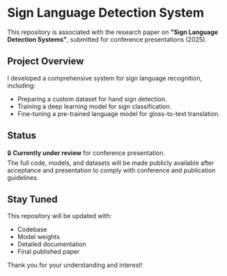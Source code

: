 # Sign Language Detection System

This repository is associated with the research paper on **"Sign Language Detection Systems"**, submitted for conference presentations (2025).

## Project Overview
I developed a comprehensive system for sign language recognition, including:
- Preparing a custom dataset for hand sign detection.
- Training a deep learning model for sign classification.
- Fine-tuning a pre-trained language model for gloss-to-text translation.

## Status
🔒 **Currently under review** for conference presentation.  
The full code, models, and datasets will be made publicly available after acceptance and presentation to comply with conference and publication guidelines.

## Stay Tuned
This repository will be updated with:
- Codebase
- Model weights
- Detailed documentation
- Final published paper

Thank you for your understanding and interest!
